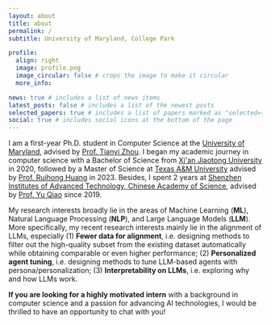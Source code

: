 ```yaml
---
layout: about
title: about
permalink: /
subtitle: University of Maryland, College Park

profile:
  align: right
  image: profile.png
  image_circular: false # crops the image to make it circular
  more_info: 

news: true # includes a list of news items
latest_posts: false # includes a list of the newest posts
selected_papers: true # includes a list of papers marked as "selected={true}"
social: true # includes social icons at the bottom of the page
---
```


I am a first-year Ph.D. student in Computer Science at the [University of Maryland](https://umd.edu/), advised by [Prof. Tianyi Zhou](https://tianyizhou.github.io/). 
I began my academic journey in computer science with a Bachelor of Science from [Xi'an Jiaotong University](http://en.xjtu.edu.cn/) in 2020, followed by a Master of Science at [Texas A&M University](https://www.tamu.edu/index.html) advised by [Prof. Ruihong Huang](https://people.engr.tamu.edu/huangrh/index.html) in 2023. 
Besides, I spent 2 years at [Shenzhen Institutes of Advanced Technology, Chinese Academy of Science](http://english.siat.cas.cn/), advised by [Prof. Yu Qiao](https://scholar.google.com/citations?user=gFtI-8QAAAAJ) since 2019. 

My research interests broadly lie in the areas of Machine Learning (**ML**), Natural Language Processing (**NLP**), and Large Language Models (**LLM**). 
More specifically, my recent research interests mainly lie in the alignment of LLMs, especially (1) **Fewer data for alignment**, i.e. designing methods to filter out the high-quality subset from the existing dataset automatically while obtaining comparable or even higher performance; (2) **Personalized agent tuning**, i.e. designing methods to tune LLM-based agents with persona/personalization; (3) **Interpretability on LLMs**, i.e. exploring why and how LLMs work. 

**If you are looking for a highly motivated intern** with a background in computer science and a passion for advancing AI technologies, I would be thrilled to have an opportunity to chat with you!
